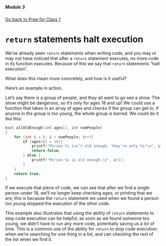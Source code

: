 ##### Module 3
[Go back to Prep for Class 1](../../class1-prep#more-practice-with-functions)

# `return` statements halt execution

We’ve already seen `return` statements when writing code, and you may or may not have noticed that after a `return` statement executes, no more code in its function executes.  Because of this we say that `return` statements “halt execution”.

What does this mean more concretely, and how is it useful?

Here’s an example in action.

Let’s say there is a group of people, and they all want to go see a show.  The show might be dangerous, so it’s only for ages 18 and up!  We could use a function that takes in an array of ages and checks if the group can get in; if anyone in the group is too young, the whole group is barred.  We could do it like this:

```c
bool allOldEnough(int ages[], int numPeople)
{
    for (int i = 0; i < numPeople; i++){
        if (ages[i] < 18){
            printf("Person %i isn’t old enough, they’re only %i!\n", i+1, ages[i]);
            return false;
        } else {
            printf("Person %i is old enough.\n", i+1);
        }
    }
    return true;
}
```

If we execute that piece of code, we can see that after we find a single person under 18, we’ll no longer keep checking ages, or printing that we are; this is because the `return` statement we used when we found a person too young stopped the execution of the other code.

This example also illustrates that using the ability of `return` statements to stop code execution can be helpful; as soon as we found someone too young, we didn’t have to run any more code, potentially saving us a lot of time.  This is a common use of the ability for `return` to stop code execution: when we’re searching for one thing in a list, and can checking the rest of the list when we find it.
